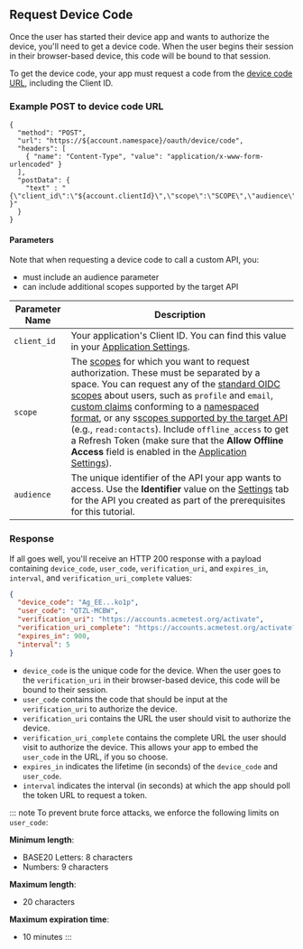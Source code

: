## Request Device Code

Once the user has started their device app and wants to authorize the device, you'll need to get a device code. When the user begins their session in their browser-based device, this code will be bound to that session. 

To get the device code, your app must request a code from the [device code URL](/api/authentication#device-code), including the Client ID.

### Example POST to device code URL

```har
{
  "method": "POST",
  "url": "https://${account.namespace}/oauth/device/code",
  "headers": [
    { "name": "Content-Type", "value": "application/x-www-form-urlencoded" }
  ],
  "postData": { 
    "text" : "{\"client_id\":\"${account.clientId}\",\"scope\":\"SCOPE\",\"audience\":\"AUDIENCE\" }"
  }
}
```

#### Parameters

Note that when requesting a device code to call a custom API, you:

- must include an audience parameter
- can include additional scopes supported by the target API

| Parameter Name  | Description |
|-----------------|-------------|
| `client_id`     |Your application's Client ID. You can find this value in your [Application Settings](${manage_url}/#/Applications/${account.clientId}/settings). |
| `scope`         | The [scopes](/scopes) for which you want to request authorization. These must be separated by a space. You can request any of the [standard OIDC scopes](https://openid.net/specs/openid-connect-core-1_0.html#StandardClaims) about users, such as `profile` and `email`, [custom claims](/scopes/current/custom-claims) conforming to a [namespaced format](/api-auth/tutorials/adoption/scope-custom-claims#custom-claims), or any s[scopes supported by the target API](/scopes/current/api-scopes) (e.g., `read:contacts`). Include `offline_access` to get a Refresh Token (make sure that the __Allow Offline Access__ field is enabled in the [Application Settings](${manage_url}/#/apis)). |
|`audience`      | The unique identifier of the API your app wants to access. Use the **Identifier** value on the [Settings](${manage_url}/#/apis) tab for the API you created as part of the prerequisites for this tutorial. |

### Response

If all goes well, you'll receive an HTTP 200 response with a payload containing `device_code`, `user_code`, `verification_uri`, and `expires_in`, `interval`, and `verification_uri_complete` values:

```json
{
  "device_code": "Ag_EE...ko1p",
  "user_code": "QTZL-MCBW",
  "verification_uri": "https://accounts.acmetest.org/activate",
  "verification_uri_complete": "https://accounts.acmetest.org/activate?user_code=QTZL-MCBW",
  "expires_in": 900,
  "interval": 5
}
```

* `device_code` is the unique code for the device. When the user goes to the `verification_uri` in their browser-based device, this code will be bound to their session.
* `user_code` contains the code that should be input at the `verification_uri` to authorize the device.
* `verification_uri` contains the URL the user should visit to authorize the device.
* `verification_uri_complete` contains the complete URL the user should visit to authorize the device. This allows your app to embed the `user_code` in the URL, if you so choose.
* `expires_in` indicates the lifetime (in seconds) of the `device_code` and `user_code`.
* `interval` indicates the interval (in seconds) at which the app should poll the token URL to request a token.

::: note
To prevent brute force attacks, we enforce the following limits on `user_code`:

**Minimum length**:
* BASE20 Letters: 8 characters
* Numbers: 9 characters

**Maximum length**: 
* 20 characters

**Maximum expiration time**:
* 10 minutes
:::